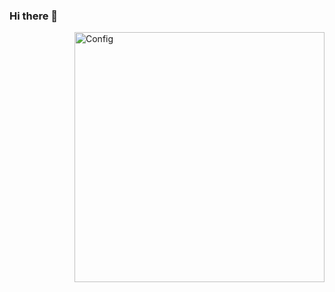 ### Hi there 👋

<img align="right" alt="Config" width="400" src="https://img.freepik.com/premium-vector/programmer-with-code-cat-on-book-and-coffee-vector-clip-art-illustration_138676-92.jpg?w=1060">